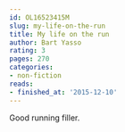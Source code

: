 ```yaml
---
id: OL16523415M
slug: my-life-on-the-run
title: My life on the run
author: Bart Yasso
rating: 3
pages: 270
categories:
- non-fiction
reads:
- finished_at: '2015-12-10'
---
```

Good running filler.
